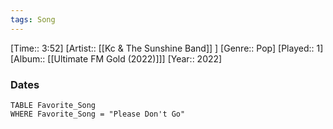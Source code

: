 ```yaml
---
tags: Song  
---
```

[Time:: 3:52]
[Artist:: [[Kc & The Sunshine Band]] ]
[Genre:: Pop]
[Played:: 1]
[Album:: [[Ultimate FM Gold (2022)]]]
[Year:: 2022]
### Dates
````dataview
TABLE Favorite_Song
WHERE Favorite_Song = "Please Don't Go"
````
